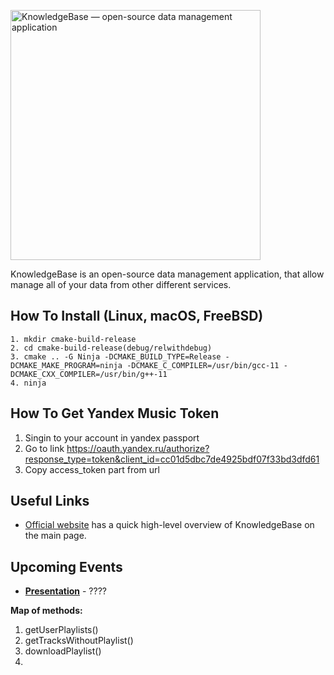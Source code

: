 [<img alt="KnowledgeBase — open-source data management application" width="400px" src="https://www.dqglobal.com/wp-content/uploads/2017/07/Data-Management.jpg" />](https://google.com/)

KnowledgeBase is an open-source data management application, that allow manage all of your data from other different services. 

## How To Install (Linux, macOS, FreeBSD)
```
1. mkdir cmake-build-release 
2. cd cmake-build-release(debug/relwithdebug)
3. cmake .. -G Ninja -DCMAKE_BUILD_TYPE=Release -DCMAKE_MAKE_PROGRAM=ninja -DCMAKE_C_COMPILER=/usr/bin/gcc-11 -DCMAKE_CXX_COMPILER=/usr/bin/g++-11
4. ninja
```

## How To Get Yandex Music Token
1. Singin to your account in yandex passport
2. Go to link https://oauth.yandex.ru/authorize?response_type=token&client_id=cc01d5dbc7de4925bdf07f33bd3dfd61
3. Copy access_token part from url

## Useful Links

* [Official website](https://google.com/) has a quick high-level overview of KnowledgeBase on the main page.

## Upcoming Events

* [**Presentation**](https://google.com/) - ????

**Map of methods:**
1. getUserPlaylists()
2. getTracksWithoutPlaylist()
3. downloadPlaylist()
4. 

